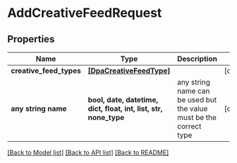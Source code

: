 # AddCreativeFeedRequest


## Properties
Name | Type | Description | Notes
------------ | ------------- | ------------- | -------------
**creative_feed_types** | [**[DpaCreativeFeedType]**](DpaCreativeFeedType.md) |  | [optional] 
**any string name** | **bool, date, datetime, dict, float, int, list, str, none_type** | any string name can be used but the value must be the correct type | [optional]

[[Back to Model list]](../README.md#documentation-for-models) [[Back to API list]](../README.md#documentation-for-api-endpoints) [[Back to README]](../README.md)


